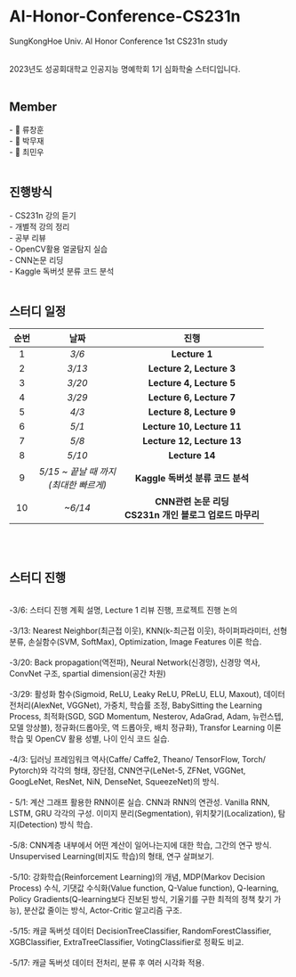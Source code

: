 # AI-Honor-Conference-CS231n
SungKongHoe Univ.  AI Honor Conference 1st CS231n study

<br>
2023년도 성공회대학교 인공지능 명예학회 1기 심화학술 스터디입니다.
<br>
<br>
<h2> Member </h2>
- 🧑 류창훈
<br> - 🧑 박무재
<br> - 🧑 최민우

<br>
<br>

<h2> 진행방식 </h2>
- CS231n 강의 듣기
<br> - 개별적 강의 정리
<br> - 공부 리뷰  
<br> - OpenCV활용 얼굴탐지 실습
<br> - CNN논문 리딩
<br> - Kaggle 독버섯 분류 코드 분석
<br>
<br>

<h2> 스터디 일정 </h5>


|순번|날짜|진행|
|:---:|:---:|:---:|
|1|*3/6*|**Lecture 1**|
|2|*3/13*|**Lecture 2, Lecture 3**|
|3|*3/20*|**Lecture 4, Lecture 5**|
|4|*3/29*|**Lecture 6, Lecture 7**|
|5|*4/3*|**Lecture 8, Lecture 9**|
|6|*5/1*|**Lecture 10, Lecture 11**|
|7|*5/8*|**Lecture 12, Lecture 13**|
|8|*5/10*|**Lecture 14**|
|9|*5/15 ~ 끝날 때 까지<br>(최대한 빠르게)*|**Kaggle 독버섯 분류 코드 분석**|
|10|*~6/14*|**CNN관련 논문 리딩<br>CS231n 개인 블로그 업로드 마무리**|

<br>
<br>
<h2> 스터디 진행 </h2>
<br>
-3/6: 스터디 진행 계획 설명, Lecture 1 리뷰 진행, 프로젝트 진행 논의
<br>
<br> -3/13: Nearest Neighbor(최근접 이웃), KNN(k-최근접 이웃), 하이퍼파라미터, 선형분류, 손실함수(SVM, SoftMax), Optimization, Image Features 이론 학습.
<br>
<br> -3/20: Back propagation(역전파), Neural Network(신경망), 신경망 역사, ConvNet 구조, spartial dimension(공간 차원)
<br>
<br> -3/29: 활성화 함수(Sigmoid, ReLU, Leaky ReLU, PReLU, ELU, Maxout), 데이터 전처리(AlexNet, VGGNet), 가중치, 학습률 조정, BabySitting the Learning Process, 최적화(SGD, SGD Momentum, Nesterov, AdaGrad, Adam, 뉴런스텝, 모델 앙상블), 정규화(드롭아웃, 역 드롭아웃, 배치 정규화), Transfor Learning 이론 학습 및 OpenCV 활용 성별, 나이 인식 코드 실습.
<br>
<br> -4/3: 딥러닝 프레임워크 역사(Caffe/ Caffe2, Theano/ TensorFlow, Torch/ Pytorch)와 각각의 형태, 장단점, CNN연구(LeNet-5, ZFNet, VGGNet, GoogLeNet, ResNet, NiN, DenseNet, SqueezeNet)의 방식.
<br>
<br> - 5/1: 계산 그래프 활용한 RNN이론 실습. CNN과 RNN의 연관성. Vanilla RNN, LSTM, GRU 각각의 구성. 이미지 분리(Segmentation), 위치찾기(Localization), 탐지(Detection) 방식 학습.
<br>
<br> -5/8: CNN계층 내부에서 어떤 계산이 일어나는지에 대한 학습, 그간의 연구 방식. Unsupervised Learning(비지도 학습)의 형태, 연구 살펴보기.
<br>
<br> -5/10: 강화학습(Reinforcement Learning)의 개념, MDP(Markov Decision Process) 수식, 기댓값 수식화(Value function, Q-Value function), Q-learning, Policy Gradients(Q-learning보다 진보된 방식, 기울기를 구한 최적의 정책 찾기 가능), 분산값 줄이는 방식, Actor-Critic 알고리즘 구조.
<br>
<br> -5/15: 캐글 독버섯 데이터 DecisionTreeClassifier, RandomForestClassifier, XGBClassifier, ExtraTreeClassifier, VotingClassifier로 정확도 비교. 
<br>
<br> -5/17: 캐글 독버섯 데이터 전처리, 분류 후 여러 시각화 적용.

